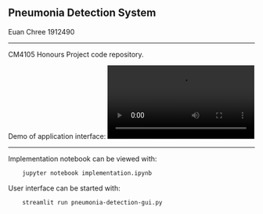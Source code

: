 ## Pneumonia Detection System
Euan Chree
1912490

---

CM4105 Honours Project code repository.

Demo of application interface:
![Demo](https://user-images.githubusercontent.com/56359608/235722470-434f0a70-dd43-4d0b-a9b0-09f8e6df80b3.mov)

---

Implementation notebook can be viewed with:

``` bash
    jupyter notebook implementation.ipynb
```

User interface can be started with:

``` bash
    streamlit run pneumonia-detection-gui.py
```
